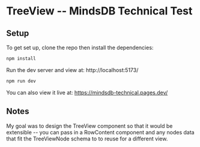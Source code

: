 # TreeView -- MindsDB Technical Test

## Setup

To get set up, clone the repo then install the dependencies:

```sh
npm install
```

Run the dev server and view at: http://localhost:5173/

```sh
npm run dev
```

You can also view it live at: https://mindsdb-technical.pages.dev/

## Notes

My goal was to design the TreeView component so that it would be extensible -- you can pass in a RowContent component and any nodes data that fit the TreeViewNode schema to to reuse for a different view.
